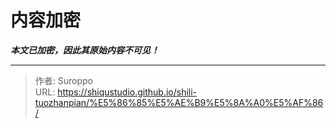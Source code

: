 # 内容加密

***本文已加密，因此其原始内容不可见！***

---

> 作者: Suroppo  
> URL: https://shiqustudio.github.io/shili-tuozhanpian/%E5%86%85%E5%AE%B9%E5%8A%A0%E5%AF%86/  

